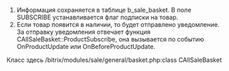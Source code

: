 1. Информация сохраняется в таблице b_sale_basket. В поле SUBSCRIBE устанавливается флаг подписки на товар.
2. Если товар появится в наличии, то будет отправлено уведомление. За отправку уведомления отвечает функция CAllSaleBasket::ProductSubscribe, она вызывается по событию OnProductUpdate или OnBeforeProductUpdate.

Класс здесь /bitrix/modules/sale/general/basket.php:class CAllSaleBasket